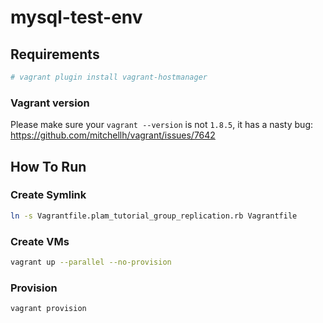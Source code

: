 # mysql-test-env


## Requirements

```bash
# vagrant plugin install vagrant-hostmanager
```

### Vagrant version

Please make sure your `vagrant --version` is not `1.8.5`, it has a nasty bug: https://github.com/mitchellh/vagrant/issues/7642

## How To Run

### Create Symlink

```bash
ln -s Vagrantfile.plam_tutorial_group_replication.rb Vagrantfile
```

### Create VMs

```bash
vagrant up --parallel --no-provision
```

### Provision

```bash
vagrant provision
```
